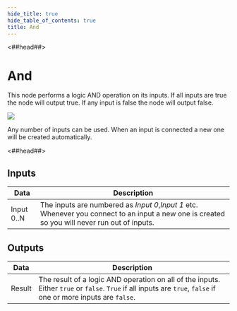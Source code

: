```yaml
---
hide_title: true
hide_table_of_contents: true
title: And
---
```


<##head##>

# And

This node performs a logic AND operation on its inputs. If all inputs are <span className="ndl-data">true</span> the node will output <span className="ndl-data">true</span>. If any input is <span className="ndl-data">false</span> the node will output <span className="ndl-data">false</span>.

<div className="ndl-image-with-background l">

![](/nodes/logic/and/and_node.png)

</div>

Any number of inputs can be used. When an input is connected a new one will be created automatically.

<##head##>

## Inputs

| Data                                         | Description                                                                                                                                    |
| -------------------------------------------- | ---------------------------------------------------------------------------------------------------------------------------------------------- |
| <span className="ndl-data">Input 0..N</span> | The inputs are numbered as _Input 0_,_Input 1_ etc. Whenever you connect to an input a new one is created so you will never run out of inputs. |

## Outputs

| Data                                     | Description                                                                                                                                                     |
| ---------------------------------------- | --------------------------------------------------------------------------------------------------------------------------------------------------------------- |
| <span className="ndl-data">Result</span> | The result of a logic AND operation on all of the inputs. Either `true` or `false`. `True` if all inputs are `true`, `false` if one or more inputs are `false`. |
